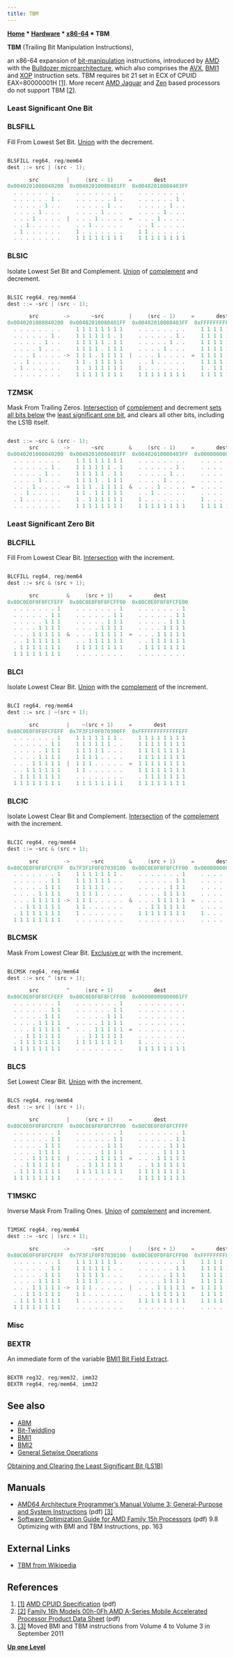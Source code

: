 ```yaml
---
title: TBM
---
```

**[Home](Home "Home") \* [Hardware](Hardware "Hardware") \* [x86-64](X86-64 "X86-64") \* TBM**


**TBM** (Trailing Bit Manipulation Instructions),  

an x86-64 expansion of [bit-manipulation](Bit-Twiddling#BitManipulation "Bit-Twiddling") instructions, introduced by [AMD](AMD "AMD") with the [Bulldozer microarchitecture](https://en.wikipedia.org/wiki/Bulldozer_%28microarchitecture%29), which also comprises the [AVX](AVX "AVX"), [BMI1](BMI1 "BMI1") and [XOP](XOP "XOP") instruction sets. TBM requires bit 21 set in ECX of CPUID EAX=80000001H <a id="cite-note-1" href="#cite-ref-1">[1]</a>.
More recent [AMD Jaguar](https://en.wikipedia.org/wiki/Jaguar_(microarchitecture)) and [Zen](https://en.wikipedia.org/wiki/Zen_(microarchitecture)) based processors do not support TBM <a id="cite-note-2" href="#cite-ref-2">[2]</a>.



### Least Significant One Bit


### BLSFILL


Fill From Lowest Set Bit. [Union](General_Setwise_Operations#Union "General Setwise Operations") with the decrement.




```C++

BLSFILL reg64, reg/mem64
dest ::= src | (src - 1);

       src         |     (src - 1)     =       dest
0x0040201008040200  0x00402010080401FF  0x00402010080403FF
  . . . . . . . .     . . . . . . . .     . . . . . . . .
  . . . . . . 1 .     . . . . . . 1 .     . . . . . . 1 .
  . . . . . 1 . .     . . . . . 1 . .     . . . . . 1 . .
  . . . . 1 . . .     . . . . 1 . . .     . . . . 1 . . .
  . . . 1 . . . .  |  . . . 1 . . . .  =  . . . 1 . . . .
  . . 1 . . . . .     . . 1 . . . . .     . . 1 . . . . .
  . 1 . . . . . .     1 . . . . . . .     1 1 . . . . . .
  . . . . . . . .     1 1 1 1 1 1 1 1     1 1 1 1 1 1 1 1

```





### BLSIC


Isolate Lowest Set Bit and Complement. [Union](General_Setwise_Operations#Union "General Setwise Operations") of [complement](General_Setwise_Operations#ComplementSet "General Setwise Operations") and decrement.




```C++

BLSIC reg64, reg/mem64
dest ::= ~src | (src - 1);

       src        ->       ~src        |     (src - 1)     =       dest
0x0040201008040200  0x00402010080401FF  0x00402010080403FF  0xFFFFFFFFFFFFFDFF
  . . . . . . . .     1 1 1 1 1 1 1 1     . . . . . . . .     1 1 1 1 1 1 1 1
  . . . . . . 1 .     1 1 1 1 1 1 . 1     . . . . . . 1 .     1 1 1 1 1 1 1 1
  . . . . . 1 . .     1 1 1 1 1 . 1 1     . . . . . 1 . .     1 1 1 1 1 1 1 1
  . . . . 1 . . .     1 1 1 1 . 1 1 1     . . . . 1 . . .     1 1 1 1 1 1 1 1
  . . . 1 . . . . ->  1 1 1 . 1 1 1 1  |  . . . 1 . . . .  =  1 1 1 1 1 1 1 1
  . . 1 . . . . .     1 1 . 1 1 1 1 1     . . 1 . . . . .     1 1 1 1 1 1 1 1
  . 1 . . . . . .     1 . 1 1 1 1 1 1     1 . . . . . . .     1 . 1 1 1 1 1 1
  . . . . . . . .     1 1 1 1 1 1 1 1     1 1 1 1 1 1 1 1     1 1 1 1 1 1 1 1

```





### TZMSK


Mask From Trailing Zeros. [Intersection](General_Setwise_Operations#Intersection "General Setwise Operations") of [complement](General_Setwise_Operations#ComplementSet "General Setwise Operations") and decrement [sets all bits below](General_Setwise_Operations#LS1BSeparation "General Setwise Operations") the [least significant one bit](General_Setwise_Operations#TheLeastSignificantOneBitLS1B "General Setwise Operations"), and clears all other bits, including the LS1B itself.




```C++

dest ::= ~src & (src - 1);
       src        ->       ~src        &     (src - 1)     =       dest
0x0040201008040200  0x00402010080401FF  0x00402010080403FF  0x00000000000001FF
  . . . . . . . .     1 1 1 1 1 1 1 1     . . . . . . . .     . . . . . . . .
  . . . . . . 1 .     1 1 1 1 1 1 . 1     . . . . . . 1 .     . . . . . . . .
  . . . . . 1 . .     1 1 1 1 1 . 1 1     . . . . . 1 . .     . . . . . . . .
  . . . . 1 . . .     1 1 1 1 . 1 1 1     . . . . 1 . . .     . . . . . . . .
  . . . 1 . . . . ->  1 1 1 . 1 1 1 1  &  . . . 1 . . . .  =  . . . . . . . .
  . . 1 . . . . .     1 1 . 1 1 1 1 1     . . 1 . . . . .     . . . . . . . .
  . 1 . . . . . .     1 . 1 1 1 1 1 1     1 . . . . . . .     1 . . . . . . .
  . . . . . . . .     1 1 1 1 1 1 1 1     1 1 1 1 1 1 1 1     1 1 1 1 1 1 1 1

```





### Least Significant Zero Bit


### BLCFILL


Fill From Lowest Clear Bit. [Intersection](General_Setwise_Operations#Intersection "General Setwise Operations") with the increment.




```C++

BLCFILL reg64, reg/mem64
dest ::= src & (src + 1);

       src         &     (src + 1)     =       dest
0x80C0E0F0F8FCFEFF  0x80C0E0F0F8FCFF00  0x80C0E0F0F8FCFE00
  . . . . . . . 1     . . . . . . . 1     . . . . . . . 1  
  . . . . . . 1 1     . . . . . . 1 1     . . . . . . 1 1  
  . . . . . 1 1 1     . . . . . 1 1 1     . . . . . 1 1 1  
  . . . . 1 1 1 1     . . . . 1 1 1 1     . . . . 1 1 1 1  
  . . . 1 1 1 1 1  &  . . . 1 1 1 1 1  =  . . . 1 1 1 1 1  
  . . 1 1 1 1 1 1     . . 1 1 1 1 1 1     . . 1 1 1 1 1 1  
  . 1 1 1 1 1 1 1     1 1 1 1 1 1 1 1     . 1 1 1 1 1 1 1  
  1 1 1 1 1 1 1 1     . . . . . . . .     . . . . . . . .  

```





### BLCI


Isolate Lowest Clear Bit. [Union](General_Setwise_Operations#Union "General Setwise Operations") with the [complement](General_Setwise_Operations#ComplementSet "General Setwise Operations") of the increment.




```C++

BLCI reg64, reg/mem64
dest ::= src | ~(src + 1);

       src         |    ~(src + 1)     =       dest
0x80C0E0F0F8FCFEFF  0x7F3F1F0F070300FF  0xFFFFFFFFFFFFFEFF
  . . . . . . . 1     1 1 1 1 1 1 1 .     1 1 1 1 1 1 1 1  
  . . . . . . 1 1     1 1 1 1 1 1 . .     1 1 1 1 1 1 1 1  
  . . . . . 1 1 1     1 1 1 1 1 . . .     1 1 1 1 1 1 1 1  
  . . . . 1 1 1 1     1 1 1 1 . . . .     1 1 1 1 1 1 1 1  
  . . . 1 1 1 1 1  |  1 1 1 . . . . .  =  1 1 1 1 1 1 1 1  
  . . 1 1 1 1 1 1     1 1 . . . . . .     1 1 1 1 1 1 1 1  
  . 1 1 1 1 1 1 1     . . . . . . . .     . 1 1 1 1 1 1 1  
  1 1 1 1 1 1 1 1     1 1 1 1 1 1 1 1     1 1 1 1 1 1 1 1  

```





### BLCIC


Isolate Lowest Clear Bit and Complement. [Intersection](General_Setwise_Operations#Intersection "General Setwise Operations") of the [complement](General_Setwise_Operations#ComplementSet "General Setwise Operations") with the increment.




```C++

BLCIC reg64, reg/mem64
dest ::= ~src & (src + 1);

       src        ->       ~src        &     (src + 1)     =       dest
0x80C0E0F0F8FCFEFF  0x7F3F1F0F07030100  0x80C0E0F0F8FCFF00  0x0000000000000100
  . . . . . . . 1     1 1 1 1 1 1 1 .     . . . . . . . 1     . . . . . . . . 
  . . . . . . 1 1     1 1 1 1 1 1 . .     . . . . . . 1 1     . . . . . . . .  
  . . . . . 1 1 1     1 1 1 1 1 . . .     . . . . . 1 1 1     . . . . . . . .  
  . . . . 1 1 1 1     1 1 1 1 . . . .     . . . . 1 1 1 1     . . . . . . . .  
  . . . 1 1 1 1 1 ->  1 1 1 . . . . .  &  . . . 1 1 1 1 1  =  . . . . . . . .  
  . . 1 1 1 1 1 1     1 1 . . . . . .     . . 1 1 1 1 1 1     . . . . . . . .  
  . 1 1 1 1 1 1 1     1 . . . . . . .     1 1 1 1 1 1 1 1     1 . . . . . . .  
  1 1 1 1 1 1 1 1     . . . . . . . .     . . . . . . . .     . . . . . . . .  

```





### BLCMSK


Mask From Lowest Clear Bit. [Exclusive or](General_Setwise_Operations#ExclusiveOr "General Setwise Operations") with the increment.




```C++

BLCMSK reg64, reg/mem64
dest ::= src ^ (src + 1);

       src         ^     (src + 1)     =       dest
0x80C0E0F0F8FCFEFF  0x80C0E0F0F8FCFF00  0x00000000000001FF
  . . . . . . . 1     . . . . . . . 1     . . . . . . . .  
  . . . . . . 1 1     . . . . . . 1 1     . . . . . . . .  
  . . . . . 1 1 1     . . . . . 1 1 1     . . . . . . . .  
  . . . . 1 1 1 1     . . . . 1 1 1 1     . . . . . . . .  
  . . . 1 1 1 1 1  ^  . . . 1 1 1 1 1  =  . . . . . . . .  
  . . 1 1 1 1 1 1     . . 1 1 1 1 1 1     . . . . . . . .  
  . 1 1 1 1 1 1 1     1 1 1 1 1 1 1 1     1 . . . . . . .  
  1 1 1 1 1 1 1 1     . . . . . . . .     1 1 1 1 1 1 1 1  

```





### BLCS


Set Lowest Clear Bit. [Union](General_Setwise_Operations#Union "General Setwise Operations") with the increment.




```C++

BLCS reg64, reg/mem64
dest ::= src | (src + 1);

       src         |     (src + 1)     =       dest
0x80C0E0F0F8FCFEFF  0x80C0E0F0F8FCFF00  0x80C0E0F0F8FCFFFF
  . . . . . . . 1     . . . . . . . 1     . . . . . . . 1  
  . . . . . . 1 1     . . . . . . 1 1     . . . . . . 1 1  
  . . . . . 1 1 1     . . . . . 1 1 1     . . . . . 1 1 1  
  . . . . 1 1 1 1     . . . . 1 1 1 1     . . . . 1 1 1 1  
  . . . 1 1 1 1 1  |  . . . 1 1 1 1 1  =  . . . 1 1 1 1 1  
  . . 1 1 1 1 1 1     . . 1 1 1 1 1 1     . . 1 1 1 1 1 1  
  . 1 1 1 1 1 1 1     1 1 1 1 1 1 1 1     1 1 1 1 1 1 1 1  
  1 1 1 1 1 1 1 1     . . . . . . . .     1 1 1 1 1 1 1 1  

```





### T1MSKC


Inverse Mask From Trailing Ones. [Union](General_Setwise_Operations#Union "General Setwise Operations") of [complement](General_Setwise_Operations#ComplementSet "General Setwise Operations") and increment.




```C++

T1MSKC reg64, reg/mem64
dest ::= ~src | (src + 1);

       src        ->       ~src        |     (src + 1)     =       dest
0x80C0E0F0F8FCFEFF  0x7F3F1F0F07030100  0x80C0E0F0F8FCFF00  0xFFFFFFFFFFFFFF00
  . . . . . . . 1     1 1 1 1 1 1 1 .     . . . . . . . 1     1 1 1 1 1 1 1 1  
  . . . . . . 1 1     1 1 1 1 1 1 . .     . . . . . . 1 1     1 1 1 1 1 1 1 1  
  . . . . . 1 1 1     1 1 1 1 1 . . .     . . . . . 1 1 1     1 1 1 1 1 1 1 1  
  . . . . 1 1 1 1     1 1 1 1 . . . .     . . . . 1 1 1 1     1 1 1 1 1 1 1 1  
  . . . 1 1 1 1 1 ->  1 1 1 . . . . .  |  . . . 1 1 1 1 1  =  1 1 1 1 1 1 1 1  
  . . 1 1 1 1 1 1     1 1 . . . . . .     . . 1 1 1 1 1 1     1 1 1 1 1 1 1 1  
  . 1 1 1 1 1 1 1     1 . . . . . . .     1 1 1 1 1 1 1 1     1 1 1 1 1 1 1 1  
  1 1 1 1 1 1 1 1     . . . . . . . .     . . . . . . . .     . . . . . . . .  

```





### Misc


### BEXTR


An immediate form of the variable [BMI1 Bit Field Extract](BMI1#BEXTR "BMI1").




```C++

BEXTR reg32, reg/mem32, imm32
BEXTR reg64, reg/mem64, imm32

```

## See also


* [ABM](SSE4#ABM "SSE4")
* [Bit-Twiddling](Bit-Twiddling "Bit-Twiddling")
* [BMI1](BMI1 "BMI1")
* [BMI2](BMI2 "BMI2")
* [General Setwise Operations](General_Setwise_Operations "General Setwise Operations")


 [Obtaining and Clearing the Least Significant Bit (LS1B)](General_Setwise_Operations#TheLeastSignificantOneBitLS1B "General Setwise Operations")
## Manuals


* [AMD64 Architecture Programmer’s Manual Volume 3: General-Purpose and System Instructions](https://www.amd.com/system/files/TechDocs/24594.pdf) (pdf) <a id="cite-note-3" href="#cite-ref-3">[3]</a>
* [Software Optimization Guide for AMD Family 15h Processors](https://www.amd.com/system/files/TechDocs/47414_15h_sw_opt_guide.pdf) (pdf) 9.8 Optimizing with BMI and TBM Instructions, pp. 163


## External Links


* [TBM from Wikipedia](https://en.wikipedia.org/wiki/Bit_Manipulation_Instruction_Sets#TBM_(Trailing_Bit_Manipulation))


## References


1. <a id="cite-ref-1" href="#cite-note-1">[1]</a> [AMD CPUID Specification](http://support.amd.com/us/Embedded_TechDocs/25481.pdf) (pdf)
2. <a id="cite-ref-2" href="#cite-note-2">[2]</a> [Family 16h Models 00h-0Fh AMD A-Series Mobile Accelerated Processor Product Data Sheet](https://www.amd.com/system/files/TechDocs/52169_KB_A_Series_Mobile.pdf) (pdf)
3. <a id="cite-ref-3" href="#cite-note-3">[3]</a> Moved BMI and TBM instructions from Volume 4 to Volume 3 in September 2011

**[Up one Level](X86-64 "X86-64")**







 

